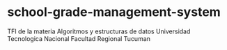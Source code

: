 # school-grade-management-system
TFI de la materia Algoritmos y estructuras de datos
Universidad Tecnologica Nacional Facultad Regional Tucuman
